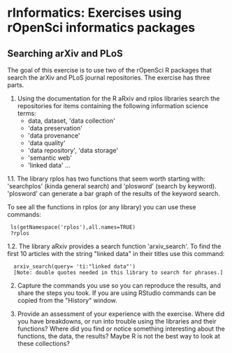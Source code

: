 # rInformatics: Exercises using rOpenSci informatics packages

## Searching arXiv and PLoS

The goal of this exercise is to use two of the rOpenSci R packages
that search the arXiv and PLoS journal repositories. The exercise has
three parts.

1. Using the documentation for the R aRxiv and rplos libraries search
the repositories for items containing the following information
science terms:
	- data, dataset, 'data collection'
	- 'data preservation'
	- 'data provenance'
	- 'data quality'
	- 'data repository', 'data storage'
	- 'semantic web'
	- 'linked data'
	...

1.1. The library rplos has two functions that seem worth starting
with: 'searchplos' (kinda general search) and 'plosword' (search by
keyword). 'plosword' can generate a bar graph of the results of the
keyword search.

To see all the functions in rplos (or any library) you can use these
commands:

     ls(getNamespace('rplos'),all.names=TRUE)
     ?rplos

1.2. The library aRxiv provides a search function 'arxiv_search'. To
find the first 10 articles with the string "linked data" in their
titles use this command:

      arxiv_search(query= 'ti:"linked data"')
      [Note: double quotes needed in this library to search for phrases.]


2. Capture the commands you use so you can reproduce the results, and
share the steps you took. If you are using RStudio commands can be
copied from the "History" window.

3. Provide an assessment of your experience with the exercise. Where
did you have breakdowns, or run into trouble using the libraries and
their functions? Where did you find or notice something interesting
about the functions, the data, the results? Maybe R is not the best
way to look at these collections?

